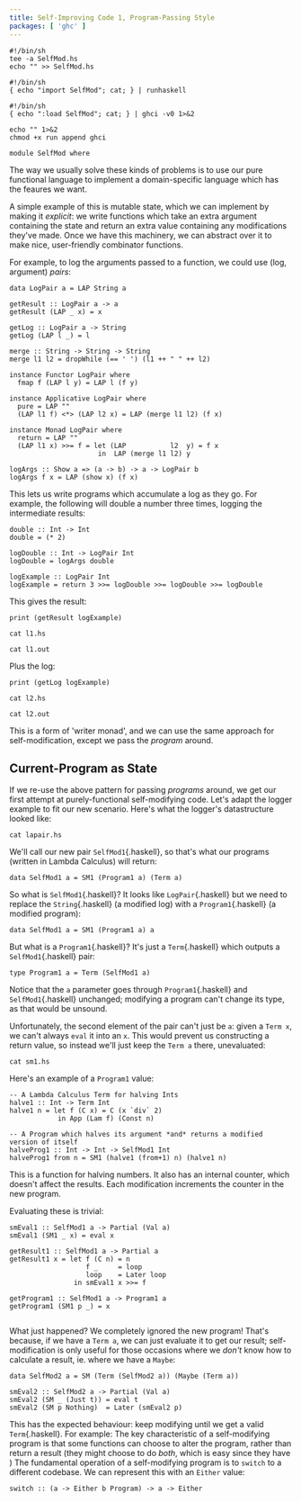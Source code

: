 ```yaml
---
title: Self-Improving Code 1, Program-Passing Style
packages: [ 'ghc' ]
---
```


<!-- Some useful scripts -->

<!-- Append code to our SelfMod Haskell module -->

```{pipe="tee append > /dev/null"}
#!/bin/sh
tee -a SelfMod.hs
echo "" >> SelfMod.hs
```

<!-- Run some Haskell code, after importing the SelfMod module -->

```{pipe="tee run > /dev/null"}
#!/bin/sh
{ echo "import SelfMod"; cat; } | runhaskell
```

```{pipe="tee ghci > /dev/null"}
#!/bin/sh
{ echo ":load SelfMod"; cat; } | ghci -v0 1>&2
```

<!-- Make our scripts executable -->

```{pipe="sh > /dev/null"}
echo "" 1>&2
chmod +x run append ghci
```

```{.haskell pipe="./append > /dev/null"}
module SelfMod where
```

The way we usually solve these kinds of problems is to use our pure functional language to implement a domain-specific language which has the feaures we want.

A simple example of this is mutable state, which we can implement by making it *explicit*: we write functions which take an extra argument containing the state and return an extra value containing any modifications they've made. Once we have this machinery, we can abstract over it to make nice, user-friendly combinator functions.

For example, to log the arguments passed to a function, we could use (log, argument) *pairs*:

```{.haskell pipe="./append | tee lapair.hs"}
data LogPair a = LAP String a
```

```{.haskell pipe="./append"}
getResult :: LogPair a -> a
getResult (LAP _ x) = x

getLog :: LogPair a -> String
getLog (LAP l _) = l

merge :: String -> String -> String
merge l1 l2 = dropWhile (== ' ') (l1 ++ " " ++ l2)

instance Functor LogPair where
  fmap f (LAP l y) = LAP l (f y)

instance Applicative LogPair where
  pure = LAP ""
  (LAP l1 f) <*> (LAP l2 x) = LAP (merge l1 l2) (f x)

instance Monad LogPair where
  return = LAP ""
  (LAP l1 x) >>= f = let (LAP           l2  y) = f x
                      in  LAP (merge l1 l2) y

logArgs :: Show a => (a -> b) -> a -> LogPair b
logArgs f x = LAP (show x) (f x)
```

This lets us write programs which accumulate a log as they go. For example, the following will double a number three times, logging the intermediate results:

```{.haskell pipe="./append"}
double :: Int -> Int
double = (* 2)

logDouble :: Int -> LogPair Int
logDouble = logArgs double

logExample :: LogPair Int
logExample = return 3 >>= logDouble >>= logDouble >>= logDouble
```

This gives the result:

```{pipe="tee l1.hs | ./ghci > l1.out"}
print (getResult logExample)
```

```{.haskell pipe="sh"}
cat l1.hs
```

```{pipe="sh"}
cat l1.out
```

Plus the log:

```{pipe="tee l2.hs | ./ghci > l2.out"}
print (getLog logExample)
```

```{.haskell pipe="sh"}
cat l2.hs
```

```{pipe="sh"}
cat l2.out
```

This is a form of 'writer monad', and we can use the same approach for self-modification, except we pass the *program* around.

## Current-Program as State ##

If we re-use the above pattern for passing *programs* around, we get our first attempt at purely-functional self-modifying code. Let's adapt the logger example to fit our new scenario. Here's what the logger's datastructure looked like:

```{pipe="sh" .haskell}
cat lapair.hs
```

We'll call our new pair `SelfMod1`{.haskell}, so that's what our programs (written in Lambda Calculus) will return:

```{pipe="./append > sm1.hs"}
data SelfMod1 a = SM1 (Program1 a) (Term a)
```

So what is `SelfMod1`{.haskell}? It looks like `LogPair`{.haskell} but we need to replace the `String`{.haskell} (a modified log) with a `Program1`{.haskell} (a modified program):

```{.haskell}
data SelfMod1 a = SM1 (Program1 a) a
```

But what is a `Program1`{.haskell}? It's just a `Term`{.haskell} which outputs a `SelfMod1`{.haskell} pair:

```{.haskell pipe="./append"}
type Program1 a = Term (SelfMod1 a)
```

Notice that the `a` parameter goes through `Program1`{.haskell} and `SelfMod1`{.haskell} unchanged; modifying a program can't change its type, as that would be unsound.

Unfortunately, the second element of the pair can't just be `a`: given a `Term x`, we can't always `eval` it into an `x`. This would prevent us constructing a return value, so instead we'll just keep the `Term a` there, unevaluated:

```{.haskell pipe="sh"}
cat sm1.hs
```

Here's an example of a `Program1` value:

```{.haskell pipe="./append"}
-- A Lambda Calculus Term for halving Ints
halve1 :: Int -> Term Int
halve1 n = let f (C x) = C (x `div` 2)
            in App (Lam f) (Const n)

-- A Program which halves its argument *and* returns a modified version of itself
halveProg1 :: Int -> Int -> SelfMod1 Int
halveProg1 from n = SM1 (halve1 (from+1) n) (halve1 n)
```

This is a function for halving numbers. It also has an internal counter, which doesn't affect the results. Each modification increments the counter in the new program.

Evaluating these is trivial:

```{.haskell pipe="./append"}
smEval1 :: SelfMod1 a -> Partial (Val a)
smEval1 (SM1 _ x) = eval x

getResult1 :: SelfMod1 a -> Partial a
getResult1 x = let f (C n) = n
                   f _     = loop
                   loop    = Later loop
                in smEval1 x >>= f

getProgram1 :: SelfMod1 a -> Program1 a
getProgram1 (SM1 p _) = x
```

```{.haskell piep="./append"}

```

What just happened? We completely ignored the new program! That's because, if we have a `Term a`, we can just evaluate it to get our result; self-modification is only useful for those occasions where we *don't* know how to calculate a result, ie. where we have a `Maybe`:

```{.haskell pipe="./append"}
data SelfMod2 a = SM (Term (SelfMod2 a)) (Maybe (Term a))
```

```{.haskell pipe="./append"}
smEval2 :: SelfMod2 a -> Partial (Val a)
smEval2 (SM _ (Just t)) = eval t
smEval2 (SM p Nothing)  = Later (smEval2 p)
```

This has the expected behaviour: keep modifying until we get a valid `Term`{.haskell}. For example:
The key characteristic of a self-modifying program is that some functions can choose to alter the program, rather than return a result (they might choose to do *both*, which is easy since they have )
The fundamental operation of a self-modifying program is to `switch` to a different codebase. We can represent this with an `Either` value:

```{.haskell}
switch :: (a -> Either b Program) -> a -> Either
```
